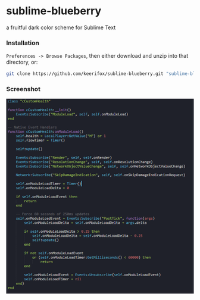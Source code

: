# sublime-blueberry
a fruitful dark color scheme for Sublime Text

### Installation

`Preferences -> Browse Packages`, then either download and unzip into that directory, or:

``` bash
git clone https://github.com/keerifox/sublime-blueberry.git "sublime-blueberry"
```

### Screenshot

![Screenshot](https://github.com/keerifox/sublime-blueberry/raw/master/screenshot.png)
